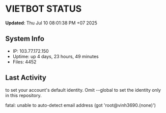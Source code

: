 # VIETBOT STATUS
**Updated**: Thu Jul 10 08:01:38 PM +07 2025

## System Info
- IP: 103.77.172.150
- Uptime: up 4 days, 23 hours, 49 minutes
- Files: 4452

## Last Activity

to set your account's default identity.
Omit --global to set the identity only in this repository.

fatal: unable to auto-detect email address (got 'root@vinh3690.(none)')
